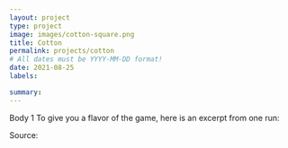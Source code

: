 ```yaml
---
layout: project
type: project
image: images/cotton-square.png
title: Cotton
permalink: projects/cotton
# All dates must be YYYY-MM-DD format!
date: 2021-08-25
labels:

summary: 
---
```


Body 1
To give you a flavor of the game, here is an excerpt from one run:



Source:

